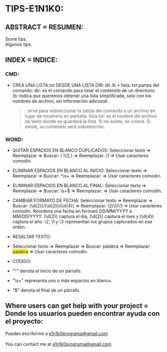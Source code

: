 # TIPS-E1N1K0:

## ABSTRACT = RESUMEN:

Some tips.<br>
Algunos tips.


## INDEX = INDICE:

### CMD:
  - CREA UNA LISTA.txt DESDE UNA LISTA DIR:
    dir /b > lista. txt
    partes del comando:
    dir: es el comando para listar el contenido de un directorio.
    /b: indica que queremos obtener una lista simplificada, solo con los nombres de archivo, sin información adicional.
    >: sirve para redireccionar la salida del comando a un archivo en lugar de mostrarla en pantalla.
    lista.txt: es el nombre del archivo de texto donde se guardará la lista. Si no existe, se creará. Si existe, su contenido será sobreescrito.

### WORD:
  - QUITAR ESPACIOS EN BLANCO DUPLICADOS:
     Seleccionar texto => Reemplazar => Buscar: ( ){2,} => Reemplazar: \1 => Usar caracteres comodin.
    
  - ELIMINAR ESPACIOS EN BLANCO AL INICIO:
    Seleccionar texto => Reemplazar => Buscar: ^\s+ => Reemplazar:  => Usar caracteres comodin.
  
  - ELIMINAR ESPACIOS EN BLANCO AL FINAL:
    Seleccionar texto => Reemplazar => Buscar: \s+$ => Reemplazar:  => Usar caracteres comodin.
  
  - CAMBIAR FORMATO DE FECHA:
    Seleccionar texto => Reemplazar => Buscar: (\d{2})/(\d{2})/(\d{4}) => Reemplazar: \2/\1/\3 => Usar caracteres comodin.
    Reordena una fecha en formato DD/MM/YYYY a MM/DD/YYYY. (\d{2}) captura el día, (\d{2}) captura el mes y (\d{4}) captura el año. \2, \1 y \3 representan los grupos capturados en ese orden.
    
  - RESALTAR TEXTO:
  - Seleccionar texto => Reemplazar => Buscar: palabra => Reemplazar: <span style="background-color: yellow;">palabra</span> => Usar caracteres comodin.  
    



    
  - CODIGO:
  - "^" denota el inicio de un párrafo.
  - "\s+" representa uno o más espacios en blanco.
  - "$" denota el final de un párrafo.

     
## Where users can get help with your project = Donde los usuarios pueden encontrar ayuda con el proyecto:
   Pueden escribirme a e1n1k0programa@gmail.com<br><br>
	 You can contact me at e1n1k0programa@gmail.com
  


